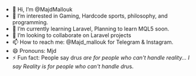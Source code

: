 - 👋 Hi, I’m @MajdMallouk
- 👀 I’m interested in Gaming, Hardcode sports, philosophy, and programming.
- 🌱 I’m currently learning Laravel, Planning to learn MQL5 soon.
- 💞️ I’m looking to collaborate on Laravel projects
- 📫 How to reach me: @Majd_mallouk for Telegram & Instagram.
- 😄 Pronouns: Mjd
- ⚡ Fun fact: People say dru*s are for people who can't handle reality... I say Reality is for people who can't handle dru*s.
